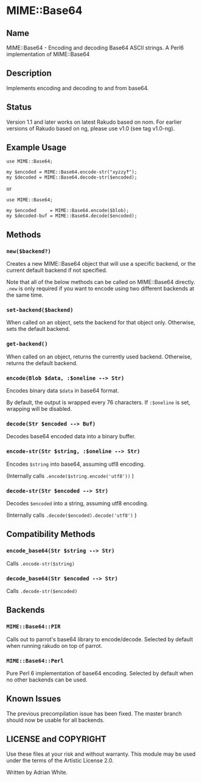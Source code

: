 MIME::Base64
============

## Name ##

MIME::Base64 - Encoding and decoding Base64 ASCII strings. A Perl6 implementation of MIME::Base64

## Description ##

Implements encoding and decoding to and from base64.

## Status ##

Version 1.1 and later works on latest Rakudo based on nom. For earlier
versions of Rakudo based on ng, please use v1.0 (see tag v1.0-ng).

## Example Usage ##

    use MIME::Base64;

    my $encoded = MIME::Base64.encode-str("xyzzy‽");
    my $decoded = MIME::Base64.decode-str($encoded);

or

    use MIME::Base64;

    my $encoded     = MIME::Base64.encode($blob);
    my $decoded-buf = MIME::Base64.decode($encoded);

## Methods ##

### `new($backend?)`

Creates a new MIME::Base64 object that will use a specific backend, or the
current default backend if not specified.

Note that all of the below methods can be called on MIME::Base64 directly. `.new`
is only required if you want to encode using two different backends at the same
time.

### `set-backend($backend)`

When called on an object, sets the backend for that object only. Otherwise, sets
the default backend.

### `get-backend()`

When called on an object, returns the currently used backend. Otherwise, returns
the default backend.

### `encode(Blob $data, :$oneline --> Str)`

Encodeѕ binary data `$data` in base64 format.

By default, the output is wrapped every 76 characters. If `:$oneline` is set,
wrapping will be disabled.

### `decode(Str $encoded --> Buf)`

Decodes base64 encoded data into a binary buffer.

### `encode-str(Str $string, :$oneline --> Str)`

Encodes `$string` into base64, assuming utf8 encoding.

(Ιnternally calls `.encode($string.encode('utf8'))` )

### `decode-str(Str $encoded --> Str)`

Decodes `$encoded` into a string, assuming utf8 encoding.

(Internally calls `.decode($encoded).decode('utf8')` )

## Compatibility Methods ##

### `encode_base64(Str $string --> Str)`

Calls `.encode-str($string)`

### `decode_base64(Str $encoded --> Str)`

Calls `.decode-str($encoded)`

## Backends ##

### `MIME::Base64::PIR`

Calls out to parrot's base64 library to encode/decode. Selected by default when
running rakudo on top of parrot.

### `MIME::Base64::Perl`

Pure Perl 6 implementation of base64 encoding. Selected by default when no other
backends can be used.

## Known Issues ##

The previous precompilation issue has been fixed. The master branch should now be
usable for all backends.

## LICENSE and COPYRIGHT ##

Use these files at your risk and without warranty. This module may be used
under the terms of the Artistic License 2.0.

Written by Adrian White.

